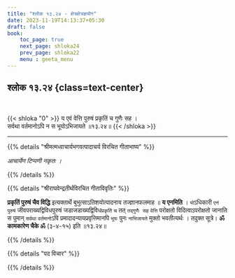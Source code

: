 ```yaml
---
title: "श्लोक १३.२४ - क्षेत्रक्षेत्रज्ञयोग"
date: 2023-11-19T14:13:37+05:30
draft: false
book:
    toc_page: true
    next_page: shloka24
    prev_page: shloka22
    menu : geeta_menu
---
```




## श्लोक १३.२४ {class=text-center}

<br/>

{{< shloka  "0"  >}}
य एवं वेत्ति पुरुषं प्रकृतिं च गुणैः सह ।  
सर्वथा वर्तमानोऽपि न स भूयोऽभिजायते ॥१३.२४॥
{{< /shloka >}}

---


{{% details "श्रीमत्मध्वाचार्यभगवत्पादाचर्य विरचित  गीताभाष्य" %}}

*आचार्येण टिप्पणी नकृतः ।*

{{% /details %}}



{{% details "श्रीराघवेन्द्रतीर्थविरचित गीताविवृतिः" %}}

**प्रकृतिं पुरुषं चैव विद्धि** इत्यक्तार्थे 
बुभुत्साऽतिशयोत्पादनाय तज्ज्ञानफलमाह ॥ **य एनमिति** । 
`यो`ऽधिकारी `एनं पुरुषं` जीवपराख्यद्विविधपुरुषं 
जडाजडाख्यद्विविध`प्रकृतिं` `च` तत् `तद्गुणैः सह` 
`वेत्ति` परोक्षतो विदित्वाऽपरोक्षतो जानाति स पुमान् 
`सर्वथा` `वर्तमानो`ऽपि 
प्रमादादन्यायप्रवृत्तिमानपि `भूयः` पुनः `नाभिजायते` 
मुक्तो भवतीत्यर्थः । तदुक्त
सूत्रे। **ॐ कामकारेण चैके ॐ** (३-४-१५) 
इति ॥१३.२४॥

{{% /details %}}



{{% details "पद विचार" %}}


{{% /details %}}
